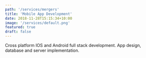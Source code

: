 ```yaml
---
path: '/services/mergers'
title: 'Mobile App Development'
date: 2018-11-28T15:15:34+10:00
image: '/services/default.png'
featured: true
draft: false
---
```


Cross platform IOS and Android full stack development. App design, database and server implementation.